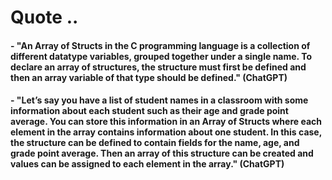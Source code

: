 # Quote ..

#### - "An Array of Structs in the C programming language is a collection of different datatype variables, grouped together under a single name. To declare an array of structures, the structure must first be defined and then an array variable of that type should be defined." (ChatGPT)

#### - "Let’s say you have a list of student names in a classroom with some information about each student such as their age and grade point average. You can store this information in an Array of Structs where each element in the array contains information about one student. In this case, the structure can be defined to contain fields for the name, age, and grade point average. Then an array of this structure can be created and values can be assigned to each element in the array." (ChatGPT)